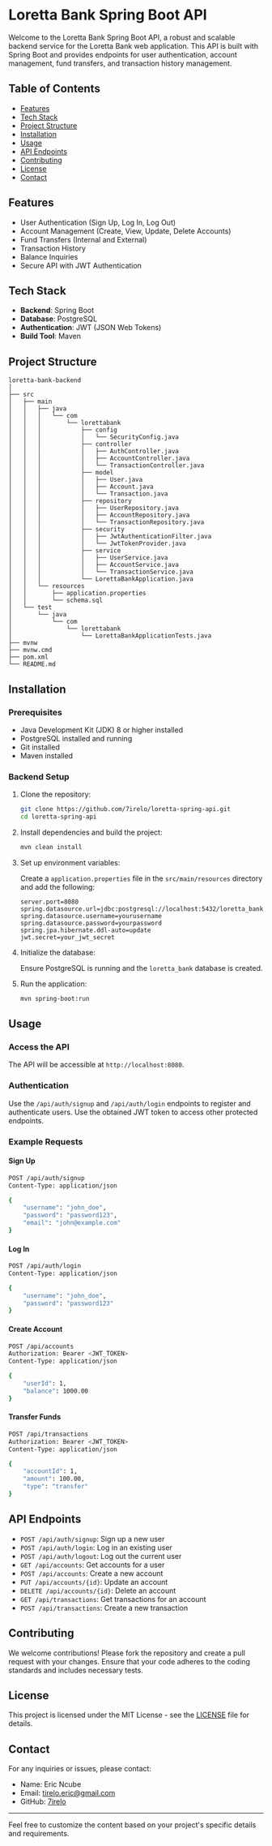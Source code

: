 # Loretta Bank Spring Boot API

Welcome to the Loretta Bank Spring Boot API, a robust and scalable backend service for the Loretta Bank web application. This API is built with Spring Boot and provides endpoints for user authentication, account management, fund transfers, and transaction history management.

## Table of Contents

- [Features](#features)
- [Tech Stack](#tech-stack)
- [Project Structure](#project-structure)
- [Installation](#installation)
- [Usage](#usage)
- [API Endpoints](#api-endpoints)
- [Contributing](#contributing)
- [License](#license)
- [Contact](#contact)

## Features

- User Authentication (Sign Up, Log In, Log Out)
- Account Management (Create, View, Update, Delete Accounts)
- Fund Transfers (Internal and External)
- Transaction History
- Balance Inquiries
- Secure API with JWT Authentication

## Tech Stack

- **Backend**: Spring Boot
- **Database**: PostgreSQL
- **Authentication**: JWT (JSON Web Tokens)
- **Build Tool**: Maven

## Project Structure

```
loretta-bank-backend
│
├── src
│   ├── main
│   │   ├── java
│   │   │   └── com
│   │   │       └── lorettabank
│   │   │           ├── config
│   │   │           │   └── SecurityConfig.java
│   │   │           ├── controller
│   │   │           │   ├── AuthController.java
│   │   │           │   ├── AccountController.java
│   │   │           │   └── TransactionController.java
│   │   │           ├── model
│   │   │           │   ├── User.java
│   │   │           │   ├── Account.java
│   │   │           │   └── Transaction.java
│   │   │           ├── repository
│   │   │           │   ├── UserRepository.java
│   │   │           │   ├── AccountRepository.java
│   │   │           │   └── TransactionRepository.java
│   │   │           ├── security
│   │   │           │   ├── JwtAuthenticationFilter.java
│   │   │           │   └── JwtTokenProvider.java
│   │   │           ├── service
│   │   │           │   ├── UserService.java
│   │   │           │   ├── AccountService.java
│   │   │           │   └── TransactionService.java
│   │   │           └── LorettaBankApplication.java
│   │   └── resources
│   │       ├── application.properties
│   │       └── schema.sql
│   └── test
│       └── java
│           └── com
│               └── lorettabank
│                   └── LorettaBankApplicationTests.java
├── mvnw
├── mvnw.cmd
├── pom.xml
└── README.md
```

## Installation

### Prerequisites

- Java Development Kit (JDK) 8 or higher installed
- PostgreSQL installed and running
- Git installed
- Maven installed

### Backend Setup

1. Clone the repository:

    ```bash
    git clone https://github.com/7irelo/loretta-spring-api.git
    cd loretta-spring-api
    ```

2. Install dependencies and build the project:

    ```bash
    mvn clean install
    ```

3. Set up environment variables:

    Create a `application.properties` file in the `src/main/resources` directory and add the following:

    ```properties
    server.port=8080
    spring.datasource.url=jdbc:postgresql://localhost:5432/loretta_bank
    spring.datasource.username=yourusername
    spring.datasource.password=yourpassword
    spring.jpa.hibernate.ddl-auto=update
    jwt.secret=your_jwt_secret
    ```

4. Initialize the database:

    Ensure PostgreSQL is running and the `loretta_bank` database is created.

5. Run the application:

    ```bash
    mvn spring-boot:run
    ```

## Usage

### Access the API

The API will be accessible at `http://localhost:8080`.

### Authentication

Use the `/api/auth/signup` and `/api/auth/login` endpoints to register and authenticate users. Use the obtained JWT token to access other protected endpoints.

### Example Requests

#### Sign Up
```bash
POST /api/auth/signup
Content-Type: application/json

{
    "username": "john_doe",
    "password": "password123",
    "email": "john@example.com"
}
```

#### Log In
```bash
POST /api/auth/login
Content-Type: application/json

{
    "username": "john_doe",
    "password": "password123"
}
```

#### Create Account
```bash
POST /api/accounts
Authorization: Bearer <JWT_TOKEN>
Content-Type: application/json

{
    "userId": 1,
    "balance": 1000.00
}
```

#### Transfer Funds
```bash
POST /api/transactions
Authorization: Bearer <JWT_TOKEN>
Content-Type: application/json

{
    "accountId": 1,
    "amount": 100.00,
    "type": "transfer"
}
```

## API Endpoints

- `POST /api/auth/signup`: Sign up a new user
- `POST /api/auth/login`: Log in an existing user
- `POST /api/auth/logout`: Log out the current user
- `GET /api/accounts`: Get accounts for a user
- `POST /api/accounts`: Create a new account
- `PUT /api/accounts/{id}`: Update an account
- `DELETE /api/accounts/{id}`: Delete an account
- `GET /api/transactions`: Get transactions for an account
- `POST /api/transactions`: Create a new transaction

## Contributing

We welcome contributions! Please fork the repository and create a pull request with your changes. Ensure that your code adheres to the coding standards and includes necessary tests.

## License

This project is licensed under the MIT License - see the [LICENSE](LICENSE) file for details.

## Contact

For any inquiries or issues, please contact:

- Name: Eric Ncube
- Email: tirelo.eric@gmail.com
- GitHub: [7irelo](https://github.com/7irelo)

---

Feel free to customize the content based on your project's specific details and requirements.
